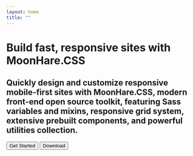 ```yaml
---
layout: home
title: ""
---
```

# Build fast, responsive sites with MoonHare.CSS
## Quickly design and customize responsive mobile-first sites with MoonHare.CSS, modern front-end open source toolkit, featuring Sass variables and mixins, responsive grid system, extensive prebuilt components, and powerful utilities collection.
<button class="button">Get Started</button>
<button class="button">Download</button>
